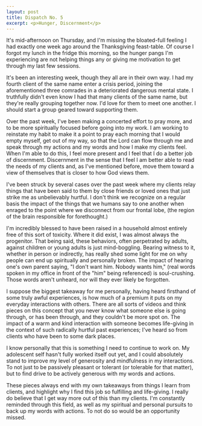 ```yaml
---
layout: post
title: Dispatch No. 5
excerpt: <p>Hunger, Discernment</p>
---
```



It's mid-afternoon on Thursday, and I'm missing the bloated-full feeling I had exactly one week ago around the Thanksgiving feast-table. Of course I forgot my lunch in the fridge this morning, so the hunger pangs I'm experiencing are not helping things any or giving me motivation to get through my last few sessions.

It's been an interesting week, though they all are in their own way. I had my fourth client of the same name enter a crisis period, joining the aforementioned three comrades in a deteriorated dangerous mental state. I truthfully didn't even know I had that many clients of the same name, but they're really grouping together now. I'd love for them to meet one another. I should start a group geared toward supporting them. 

Over the past week, I've been making a concerted effort to pray more, and to be more spiritually focused before going into my work. I am working to reinstate my habit to make it a point to pray each morning that I would empty myself, get out of my way, so that the Lord can flow through me and speak through my actions and my words and how I make my clients feel. When I'm able to do this, I feel more present and I feel that I do a better job of discernment. Discernment in the sense that I feel I am better able to read the needs of my clients and, as I've mentioned before, move them toward a view of themselves that is closer to how God views them.

I've been struck by several cases over the past week where my clients relay things that have been said to them by close friends or loved ones that just strike me as unbelievably hurtful. I don't think we recognize on a regular basis the impact of the things that we humans say to one another when enraged to the point where we disconnect from our frontal lobe, (the region of the brain responsible for forethought.)

I'm incredibly blessed to have been raised in a household almost entirely free of this sort of toxicity. Where it did exist, I was almost always the progenitor. That being said, these behaviors, often perpetrated by adults, against children or young adults is just mind-boggling. Bearing witness to it, whether in person or indirectly, has really shed some light for me on why people can end up spiritually and personally broken. The impact of hearing one's own parent saying, "I don't want him. Nobody wants him," (real words spoken in my office in front of the "him" being referenced) is soul-crushing. Those words aren't unheard, nor will they ever likely be forgotten.

I suppose the biggest takeaway for me personally, having heard firsthand of some truly awful experiences, is how much of a premium it puts on my everyday interactions with others. There are all sorts of videos and think pieces on this concept that you never know what someone else is going through, or has been through, and they couldn't be more spot on. The impact of a warm and kind interaction with someone becomes life-giving in the context of such radically hurtful past experiences; I've heard so from clients who have been to some dark places.

I know personally that this is something I need to continue to work on. My adolescent self hasn't fully worked itself out yet, and I could absolutely stand to improve my level of generosity and mindfulness in my interactions. To not just to be passively pleasant or tolerant (or tolerable for that matter), but to find drive to be actively generous with my words and actions.

These pieces always end with my own takeaways from things I learn from clients, and highlight why I find this job so fulfilling and life-giving. I really do believe that I get way more out of this than my clients. I'm constantly reminded through this field, as well as my spiritual and personal pursuits to back up my words with actions. To not do so would be an opportunity missed.
